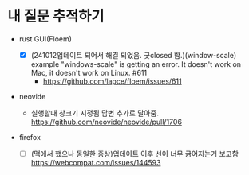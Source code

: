 # 내 질문 추적하기
- rust GUI(Floem)
  - [x] (241012업데이트 되어서 해결 되었음. 굿closed 함.)(window-scale) example "windows-scale" is getting an error. It doesn't work on Mac, it doesn't work on Linux. #611   
    - https://github.com/lapce/floem/issues/611
- neovide
  - 실행할때 창크기 지정됨 답변 추가로 달아줌. https://github.com/neovide/neovide/pull/1706

- firefox
  - [ ] (맥에서 했으나 동일한 증상)업데이트 이후 선이 너무 굵어지는거 보고함 https://webcompat.com/issues/144593

